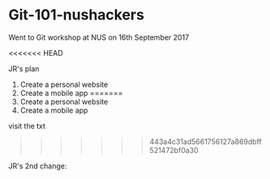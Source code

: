 # Git-101-nushackers

Went to Git workshop at NUS on 16th September 2017 

<<<<<<< HEAD

JR's plan
1. Create a personal website
2. Create a mobile app
=======
1. Create a personal website
2. Create a mobile app

visit the txt 
>>>>>>> 443a4c31ad5661756127a869dbff521472bf0a30



JR's 2nd change: 